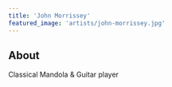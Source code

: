 ```yaml
---
title: 'John Morrissey'
featured_image: 'artists/john-morrissey.jpg'
---
```


## About

Classical Mandola & Guitar player
